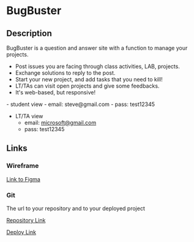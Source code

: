 # BugBuster

## Description

BugBuster is a question and answer site with a function to manage your projects. 

- Post issues you are facing through class activities, LAB, projects.
- Exchange solutions to reply to the post.
- Start your new project, and add tasks that you need to kill!
- LT/TAs can visit open projects and give some feedbacks.
- It's web-based, but responsive!  

<Test account>
- student view
    - email: steve@gmail.com
    - pass: test12345

- LT/TA view
    - email: microsoft@gmail.com
    - pass: test12345


## Links

### Wireframe

[Link to Figma](https://www.figma.com/file/hDh8hemrj112R2Ygyk5dBi/M2-Project-BugBuster?node-id=2%3A3) 

### Git

The url to your repository and to your deployed project

[Repository Link](https://github.com/sumi0820/bugbuster)

[Deploy Link](https://bugbuster2020.herokuapp.com/)

